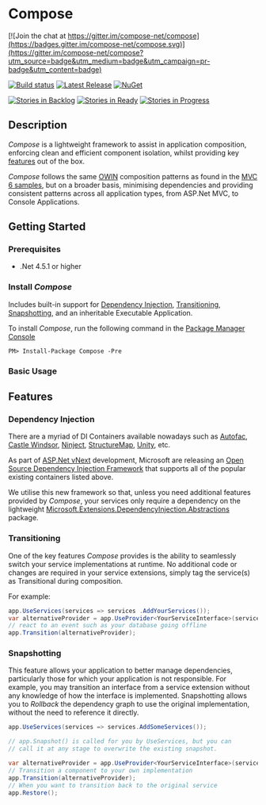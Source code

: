 # Compose

[![Join the chat at https://gitter.im/compose-net/compose](https://badges.gitter.im/compose-net/compose.svg)](https://gitter.im/compose-net/compose?utm_source=badge&utm_medium=badge&utm_campaign=pr-badge&utm_content=badge)

[![Build status](https://img.shields.io/appveyor/ci/smudge202/compose-v3nsp.svg?style=plastic)](https://ci.appveyor.com/project/Smudge202/compose)
[![Latest Release](https://img.shields.io/nuget/vpre/compose.svg?style=plastic)](https://www.nuget.org/packages/compose)
[![NuGet](https://img.shields.io/nuget/dt/Compose.svg?style=plastic)](https://www.nuget.org/packages/compose)


[![Stories in Backlog](https://img.shields.io/github/issues-raw/compose-net/compose.svg?style=plastic)](http://waffle.io/compose-net/compose) [![Stories in Ready](https://badge.waffle.io/compose-net/compose.png?label=ready&title=Ready)](http://waffle.io/compose-net/compose) [![Stories in Progress](https://badge.waffle.io/compose-net/compose.png?label=in%20progress&title=In%20Progress)](http://waffle.io/compose-net/compose)

## <a name="description"></a>Description

_Compose_ is a lightweight framework to assist in application composition, enforcing clean and efficient component isolation, whilst providing key [features](#features) out of the box.

_Compose_ follows the same [OWIN] composition patterns as found in the [MVC 6 samples], but on a broader basis, minimising dependencies and providing consistent patterns across all application types, from ASP.Net MVC, to Console Applications.

## <a name="getting-started"></a>Getting Started

### Prerequisites

- .Net 4.5.1 or higher

### Install _Compose_
Includes built-in support for [Dependency Injection](#di), [Transitioning](#transitioning), [Snapshotting](#snapshotting), and an inheritable Executable Application.

To install _Compose_, run the following command in the [Package Manager Console]

```PS
PM> Install-Package Compose -Pre
```

### Basic Usage

## <a name="features"></a>Features

### <a name="di"></a>Dependency Injection

There are a myriad of DI Containers available nowadays such as [Autofac], [Castle Windsor], [Ninject], [StructureMap], [Unity], etc.

As part of [ASP.Net vNext] development, Microsoft are releasing an [Open Source Dependency Injection Framework] that supports all of the popular existing containers listed above.

We utilise this new framework so that, unless you need additional features provided by _Compose_, your services only require a dependency on the lightweight [Microsoft.Extensions.DependencyInjection.Abstractions] package.

### <a name="transitioning"></a>Transitioning

One of the key features _Compose_ provides is the ability to seamlessly switch your service implementations at runtime.  No additional code or changes are required in your service extensions, simply tag the service(s) as Transitional during composition.

For example:

```C#
app.UseServices(services => services .AddYourServices());
var alternativeProvider = app.UseProvider<YourServiceInterface>(services => services.AddAlternativeProvider());
// react to an event such as your database going offline
app.Transition(alternativeProvider);
```

### <a name="snapshotting"></a>Snapshotting

This feature allows your application to better manage dependencies, particularly those for which your application is not responsible.  For example, you may transition an interface from a service extension without any knowledge of how the interface is implemented.  Snapshotting allows you to _Rollback_ the dependency graph to use the original implementation, without the need to reference it directly.

```C#
app.UseServices(services => services.AddSomeServices());

// app.Snapshot() is called for you by UseServices, but you can
// call it at any stage to overwrite the existing snapshot.

var alternativeProvider = app.UseProvider<YourServiceInterface>(services => services.AddAlternativeProvider());
// Transition a component to your own implementation
app.Transition(alternativeProvider);
// When you want to transition back to the original service
app.Restore(); 
```

  [OWIN]: http://owin.org/
  [MVC 6 samples]: https://github.com/aspnet/Mvc/blob/dev/samples/MvcSandbox/Startup.cs
  [Autofac]: http://autofac.org
  [Ninject]: http://www.ninject.org
  [StructureMap]: http://structuremap.net
  [Unity]: http://unity.codeplex.com
  [Castle Windsor]: http://docs.castleproject.org/Windsor.MainPage.ashx
  [ASP.Net vNext]: http://www.asp.net/vnext
  [Open Source Dependency Injection Framework]: https://github.com/aspnet/DependencyInjection
  [Microsoft.Extensions.DependencyInjection.Abstractions]: http://www.nuget.org/packages/microsoft.extensions.dependencyinjection.abstractions
  [Package Manager Console]: http://docs.nuget.org/consume/package-manager-console
